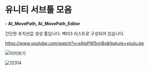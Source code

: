 # 유니티 서브툴 모음

**- AI_MovePath, AI_MovePath_Editor**

간단한 포지션값 생성 툴입니다.
벡터3 리스트로 구성되어 있습니다.

https://www.youtube.com/watch?v=sAlpPW5nnBs&feature=youtu.be

![미리보기](https://user-images.githubusercontent.com/10443544/84587142-a7deb680-ae57-11ea-8064-d936b9ff140d.png)

![12314](https://user-images.githubusercontent.com/10443544/84587207-3c491900-ae58-11ea-9cfe-f0cd127ff116.png)
